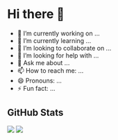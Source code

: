 # Hi there 👋

- 🔭 I’m currently working on ...
- 🌱 I’m currently learning ...
- 👯 I’m looking to collaborate on ...
- 🤔 I’m looking for help with ...
- 💬 Ask me about ...
- 📫 How to reach me: ...
- 😄 Pronouns: ...
- ⚡ Fun fact: ...

## GitHub Stats

![](https://github-readme-stats.vercel.app/api?username=colin-gourlay&show_icons=true&theme=synthwave&hide_border=true)
![](https://github-readme-streak-stats.herokuapp.com/?user=colin-gourlay&theme=merko&hide_border=true&show_icons=true)  
